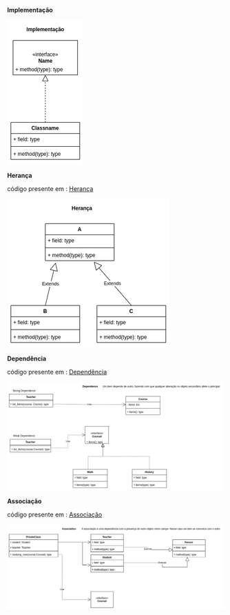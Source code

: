 
**Implementação**


!['impl'](implementation.png)

**Herança**

código presente em : [Herança](/Inheritance/index.py)

!['inheritance'](inheritance.png)

**Dependência**

código presente em : [Dependência](/dependency/index.py)

!['dependency'](dependency.png)

**Associação**

código presente em : [Associação](/association/index.py)

!['association'](association.png)